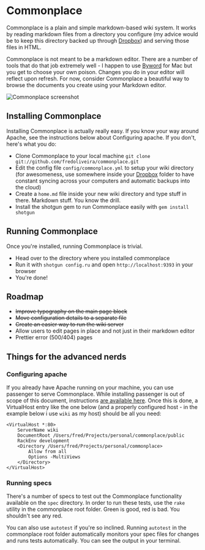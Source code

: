 # Commonplace

Commonplace is a plain and simple markdown-based wiki system. It works by reading markdown files from a directory you configure (my advice would be to keep this directory backed up through [Dropbox](http://getdropbox.com)) and serving those files in HTML. 

Commonplace is not meant to be a markdown editor. There are a number of tools that do that job extremely well - I happen to use [Byword](http://bywordapp.com) for Mac but you get to choose your own poison. Changes you do in your editor will reflect upon refresh. For now, consider Commonplace a beautiful way to browse the documents you create using your Markdown editor.

![Commonplace screenshot](http://madebyform.com/commonplace/img/screenshot.png)

## Installing Commonplace

Installing Commonplace is actually really easy. If you know your way around Apache, see the instructions below about Configuring apache. If you don't, here's what you do:

* Clone Commonplace to your local machine `git clone git://github.com/fredoliveira/commonplace.git`
* Edit the config file `config/commonplace.yml` to setup your wiki directory (for awesomeness, use somewhere inside your [Dropbox](http://getdropbox.com) folder to have constant syncing across your computers and automatic backups into the cloud)
* Create a `home.md` file inside your new wiki directory and type stuff in there. Markdown stuff. You know the drill.
* Install the shotgun gem to run Commonplace easily with `gem install shotgun`

## Running Commonplace

Once you're installed, running Commonplace is trivial.

* Head over to the directory where you installed commonplace
* Run it with `shotgun config.ru` and open `http://localhost:9393` in your browser
* You're done!

## Roadmap

* <del>Improve typography on the main page block</del>
* <del>Move configuration details to a separate file</del>
* <del>Create an easier way to run the wiki server</del>
* Allow users to edit pages in place and not just in their markdown editor
* Prettier error (500/404) pages

## Things for the advanced nerds

### Configuring apache

If you already have Apache running on your machine, you can use passenger to serve Commonplace. While installing passenger is out of scope of this document, instructions [are available here](http://www.modrails.com/install.html). Once this is done, a VirtualHost entry like the one below (and a properly configured host - in the example below i use `wiki` as my host) should be all you need:

    <VirtualHost *:80>
        ServerName wiki
        DocumentRoot /Users/fred/Projects/personal/commonplace/public
    	RackEnv development
        <Directory /Users/fred/Projects/personal/commonplace>
            Allow from all
            Options -MultiViews
        </Directory>
    </VirtualHost>

### Running specs

There's a number of specs to test out the Commonplace functionality available on the `spec` directory. In order to run these tests, use the `rake` utility in the commonplace root folder. Green is good, red is bad. You shouldn't see any red.

You can also use `autotest` if you're so inclined. Running `autotest` in the commonplace root folder automatically monitors your spec files for changes and runs tests automatically. You can see the output in your terminal.